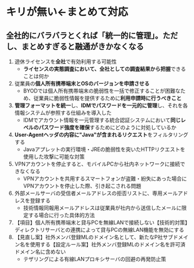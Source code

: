 # キリが無い←まとめて対応

## 全社的にバラバラとくれば「統一的に管理」。ただし、まとめすぎると融通がきかなくなる

1. 遊休ライセンスを**全社**で有効利用する可能性
    * **ライセンスの実態調査において、全社としての調査結果から把握**できることは何か
2. 従業員の**個人所有携帯端末とOSのバージョンを申請させる**
    * BYODでは個人所有携帯端末の脆弱性を一括で修正することが困難なため、従業員に脆弱性情報を提供するために**利用申請時に行うべきこと**
3. **管理フォーマットを統一**し、**IDMでパスワードを一元的に管理**し、それを各情報システムが参照する仕組みを導入した
    * IDMでアカウント情報を一元管理する統合認証システムにおいて**同じレベルのパスワード強度を確保**するためにどのように対処しているか
4. **User-Agentヘッダの内容に"Java"が含まれるリクエスト**をフィルタリングする
    * Javaアプレットの実行環境・JREの脆弱性を突いたHTTPリクエストを使用した攻撃に可能な対策
5. VPNアカウントを停止すると、モバイルPCから社内ネットワークに接続できなくなる
    * VPNアカウントを共用するスマートフォンが盗難・紛失にあった場合にVPNアカウントを停止した際、引き起こされる問題
6. 外部メールサーバの受信者メールアドレスの拒否リストに、専用メールアドレスを登録する
    * 技術情報同報用メールアドレスは従業員が社内から送信したメールに限定する場合に行った具体的方法
7. 【項目】個人所有携帯端末と貸与PCを無線LANで接続しない【技術的対策】ディレクトリサーバとの連携によって貸与PCの無線LAN機能を無効にする
8. 【見直し案】社外メンバ登録MLのドメイン名として、新たなP社サブドメイン名を使用する【設定ルール案】社外メンバ登録MLのドメイン名を許可済ドメイン名に含めない
    * テザリングによる有線LANプロキシサーバの回避の再発防止策
